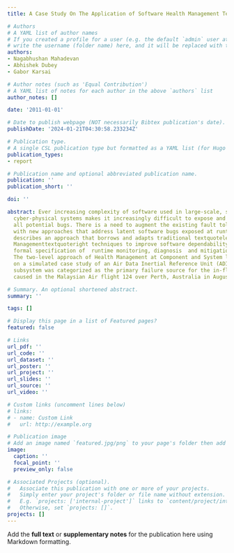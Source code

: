 ```yaml
---
title: A Case Study On The Application of Software Health Management Techniques

# Authors
# A YAML list of author names
# If you created a profile for a user (e.g. the default `admin` user at `content/authors/admin/`), 
# write the username (folder name) here, and it will be replaced with their full name and linked to their profile.
authors:
- Nagabhushan Mahadevan
- Abhishek Dubey
- Gabor Karsai

# Author notes (such as 'Equal Contribution')
# A YAML list of notes for each author in the above `authors` list
author_notes: []

date: '2011-01-01'

# Date to publish webpage (NOT necessarily Bibtex publication's date).
publishDate: '2024-01-21T04:30:58.233234Z'

# Publication type.
# A single CSL publication type but formatted as a YAML list (for Hugo requirements).
publication_types:
- report

# Publication name and optional abbreviated publication name.
publication: ''
publication_short: ''

doi: ''

abstract: Ever increasing complexity of software used in large-scale, safety critical
  cyber-physical systems makes it increasingly difficult to expose and thence correct
  all potential bugs. There is a need to augment the existing fault tolerance methodologies
  with new approaches that address latent software bugs exposed at runtime. This paper
  describes an approach that borrows and adapts traditional textquoteleftSystems Health
  Managementtextquoteright techniques to improve software dependability through simple
  formal specification of  runtime monitoring, diagnosis  and mitigation strategies.
  The two-level approach of Health Management at Component and System level  is demonstrated
  on a simulated case study of an Air Data Inertial Reference Unit (ADIRU).  That
  subsystem was categorized as the primary failure source for the in-flight upset
  caused in the Malaysian Air flight 124 over Perth, Australia in August 2005.

# Summary. An optional shortened abstract.
summary: ''

tags: []

# Display this page in a list of Featured pages?
featured: false

# Links
url_pdf: ''
url_code: ''
url_dataset: ''
url_poster: ''
url_project: ''
url_slides: ''
url_source: ''
url_video: ''

# Custom links (uncomment lines below)
# links:
# - name: Custom Link
#   url: http://example.org

# Publication image
# Add an image named `featured.jpg/png` to your page's folder then add a caption below.
image:
  caption: ''
  focal_point: ''
  preview_only: false

# Associated Projects (optional).
#   Associate this publication with one or more of your projects.
#   Simply enter your project's folder or file name without extension.
#   E.g. `projects: ['internal-project']` links to `content/project/internal-project/index.md`.
#   Otherwise, set `projects: []`.
projects: []
---
```


Add the **full text** or **supplementary notes** for the publication here using Markdown formatting.
